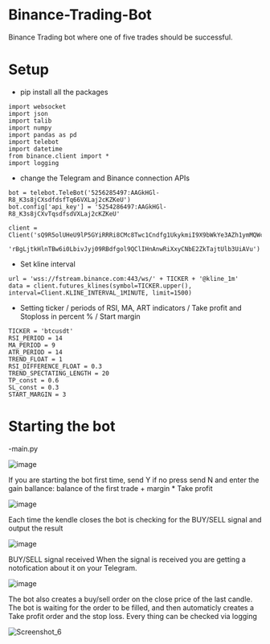 
# Binance-Trading-Bot
Binance Trading bot where one of five trades should be successful. 


# Setup 

- pip install all the packages 
```
import websocket
import json
import talib
import numpy
import pandas as pd
import telebot
import datetime
from binance.client import *
import logging
```

- change the Telegram and Binance connection APIs
```
bot = telebot.TeleBot('5256285497:AAGkHGl-R8_K3s8jCXsdfdsfTq66VXLaj2cKZKeU')
bot.config['api_key'] = '5254286497:AAGkHGl-R8_K3s8jCXvTqsdfsdVXLaj2cKZKeU'

client = Client('sQ9R5olUHeU9lP5GYiRRRi8CMc8Twc1Cndfg1UkykmiI9X9bWkYe3AZh1ymMQWc1rlY',
                'rBgLjtkHlnTBw6i0LbivJyj09RBdfgol9QClIHnAnwRiXxyCNbE2ZkTajtUlb3UiAVu')
```

- Set kline interval

```
url = 'wss://fstream.binance.com:443/ws/' + TICKER + '@kline_1m'
data = client.futures_klines(symbol=TICKER.upper(), interval=Client.KLINE_INTERVAL_1MINUTE, limit=1500)
```
- Setting ticker / periods of RSI, MA, ART indicators / Take profit and Stoploss in percent % / Start margin 

```
TICKER = 'btcusdt'
RSI_PERIOD = 14
MA_PERIOD = 9
ATR_PERIOD = 14
TREND_FLOAT = 1
RSI_DIFFERENCE_FLOAT = 0.3
TREND_SPECTATING_LENGTH = 20
TP_const = 0.6
SL_const = 0.3
START_MARGIN = 3
```

# Starting the bot 

-main.py

![image](https://user-images.githubusercontent.com/109293615/194344761-b7d49914-6110-4bc5-98d4-153b4804072c.png)

If you are starting the bot first time, send Y if no press send N and enter the gain ballance: balance of the first trade + margin * Take profit

![image](https://user-images.githubusercontent.com/109293615/194345374-d1e48728-6d6a-4ff9-8c19-c1934c8e298d.png)

Each time the kendle closes the bot is checking for the BUY/SELL signal and output the result

![image](https://user-images.githubusercontent.com/109293615/194351148-098a3b4a-ce32-4d11-8e1a-98710ebedb03.png)


BUY/SELL signal received 
When the signal is received you are getting a notofication about it on your Telegram.

![image](https://user-images.githubusercontent.com/109293615/194352025-dccb1307-55d9-4cf5-933f-43ad16c2dfa1.png)

The bot also creates a buy/sell order on the close price of the last candle.
The bot is waiting for the order to be filled, and then automaticly creates a Take profit order and the stop loss. 
Every thing can be checked via logging

![Screenshot_6](https://user-images.githubusercontent.com/109293615/194351673-92d971c3-cf1e-4a71-8b4b-555d6c6b4851.jpg)

